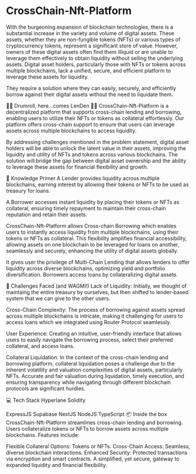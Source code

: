 # CrossChain-Nft-Platform

With the burgeoning expansion of blockchain technologies, there is a substantial increase in the variety and volume of digital assets. These assets, whether they are non-fungible tokens (NFTs) or various types of cryptocurrency tokens, represent a significant store of value. However, owners of these digital assets often find them illiquid or are unable to leverage them effectively to obtain liquidity without selling the underlying assets. Digital asset holders, particularly those with NFTs or tokens across multiple blockchains, lack a unified, secure, and efficient platform to leverage these assets for liquidity.

They require a solution where they can easily, securely, and efficiently borrow against their digital assets without the need to liquidate them.

🥁🥁 Drumroll, here...comes LenDen 🤝🤝
CrossChain-Nft-Platform is a decentralized platform that supports cross-chain lending and borrowing, enabling users to utilize their NFTs or tokens as collateral effortlessly. Our platform offers cross-chain support to ensure that users can leverage assets across multiple blockchains to access liquidity.

By addressing challenges mentioned in the problem statement, digital asset holders will be able to unlock the latent value in their assets, improving the liquidity and utility of NFTs and tokens across various blockchains. The solution will bridge the gap between digital asset ownership and the ability to leverage these assets for financial flexibility and growth.

🧠 Knowledge Primer
A Lender provides liquidity across multiple blockchains, earning interest by allowing their tokens or NFTs to be used as treasury for loans.

A Borrower accesses instant liquidity by placing their tokens or NFTs as collateral, ensuring timely repayment to maintain their cross-chain reputation and retain their assets.

CrossChain-Nft-Platform allows Cross-chain Borrowing which enables users to instantly access liquidity from multiple blockchains, using their tokens or NFTs as collateral. This flexibility amplifies financial accessibility, allowing assets on one blockchain to be leveraged for loans on another, seamlessly and securely, enhancing the utility of digital assets globally.

It gives user the privilege of Multi-Chain Lending that allows lenders to offer liquidity across diverse blockchains, optimizing yield and portfolio diversification. Borrowers access loans by collateralizing digital assets.

💪 Challenges Faced (and WAGMI!)
Lack of Liquidity: Initially, we thought of maintaing the entire treasury by ourselves, but then shifted to lender-based system that we can give to the other users.

Cross-Chain Complexity: The process of borrowing against assets spread across multiple blockchains is intricate, making it challenging for users to access loans which we integrated using Router Protocol seamlessly.

User Experience: Creating an intuitive, user-friendly interface that allows users to easily navigate the borrowing process, select their preferred collateral, and access loans.

Collateral Liquidation: In the context of the cross-chain lending and borrowing platform, collateral liquidation poses a challenge due to the inherent volatility and valuation complexities of digital assets, particularly NFTs. Accurate and fair valuation during liquidation, timely execution, and ensuring transparency while navigating through different blockchain protocols are significant hurdles.

💻 Tech Stack
Hyperlane
Solidity 

ExpressJS
Supabase
NextJS
NodeJS
TypeScript
📦 Inside the box
CrossChain-Nft-Platform streamlines cross-chain lending and borrowing. Users collateralize tokens or NFTs to borrow assets across multiple blockchains. Features include:

Flexible Collateral Options: Tokens or NFTs.
Cross-Chain Access: Seamless, diverse blockchain interactions.
Enhanced Security: Protected transactions via encryption and smart contracts.
A simplified, yet secure, gateway to expanded liquidity and financial flexibility.

